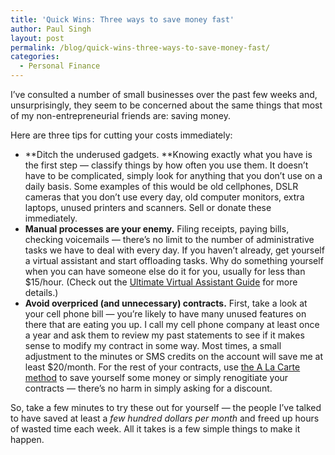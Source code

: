 ```yaml
---
title: 'Quick Wins: Three ways to save money fast'
author: Paul Singh
layout: post
permalink: /blog/quick-wins-three-ways-to-save-money-fast/
categories:
  - Personal Finance
---
```

I&#8217;ve consulted a number of small businesses over the past few weeks and, unsurprisingly, they seem to be concerned about the same things that most of my non-entrepreneurial friends are: saving money.

Here are three tips for cutting your costs immediately:<!--more-->

  * **Ditch the underused gadgets. **Knowing exactly what you have is the first step &#8212; classify things by how often you use them. It doesn&#8217;t have to be complicated, simply look for anything that you don&#8217;t use on a daily basis. Some examples of this would be old cellphones, DSLR cameras that you don&#8217;t use every day, old computer monitors, extra laptops, unused printers and scanners. Sell or donate these immediately.
  * **Manual processes are your enemy.** Filing receipts, paying bills, checking voicemails &#8212; there&#8217;s no limit to the number of administrative tasks we have to deal with every day. If you haven&#8217;t already, get yourself a virtual assistant and start offloading tasks. Why do something yourself when you can have someone else do it for you, usually for less than $15/hour. (Check out the [Ultimate Virtual Assistant Guide][1] for more details.)
  * **Avoid overpriced (and unnecessary) contracts.** First, take a look at your cell phone bill &#8212; you&#8217;re likely to have many unused features on there that are eating you up. I call my cell phone company at least once a year and ask them to review my past statements to see if it makes sense to modify my contract in some way. Most times, a small adjustment to the minutes or SMS credits on the account will save me at least $20/month. For the rest of your contracts, use [the A La Carte method][2] to save yourself some money or simply renogitiate your contracts &#8212; there&#8217;s no harm in simply asking for a discount.

So, take a few minutes to try these out for yourself &#8212; the people I&#8217;ve talked to have saved at least a *few hundred dollars per month* and freed up hours of wasted time each week. All it takes is a few simple things to make it happen.

 [1]: http://www.productivity501.com/ultimate-virtual-assistant-guide/813/
 [2]: http://www.iwillteachyoutoberich.com/blog/the-a-la-carte-method-use-psychology-against-yourself-to-save-money